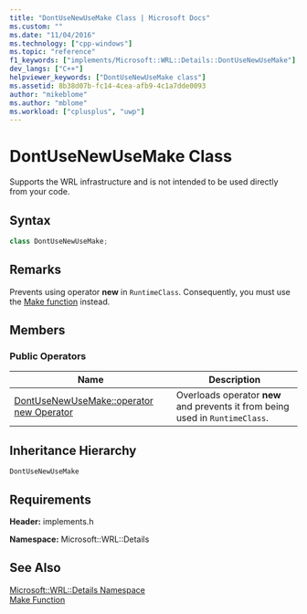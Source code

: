 ```yaml
---
title: "DontUseNewUseMake Class | Microsoft Docs"
ms.custom: ""
ms.date: "11/04/2016"
ms.technology: ["cpp-windows"]
ms.topic: "reference"
f1_keywords: ["implements/Microsoft::WRL::Details::DontUseNewUseMake"]
dev_langs: ["C++"]
helpviewer_keywords: ["DontUseNewUseMake class"]
ms.assetid: 8b38d07b-fc14-4cea-afb9-4c1a7dde0093
author: "mikeblome"
ms.author: "mblome"
ms.workload: ["cplusplus", "uwp"]
---
```

# DontUseNewUseMake Class

Supports the WRL infrastructure and is not intended to be used directly from your code.

## Syntax

```cpp
class DontUseNewUseMake;
```

## Remarks

Prevents using operator **new** in `RuntimeClass`. Consequently, you must use the [Make function](../windows/make-function.md) instead.

## Members

### Public Operators

|Name|Description|
|----------|-----------------|
|[DontUseNewUseMake::operator new Operator](../windows/dontusenewusemake-operator-new-operator.md)|Overloads operator **new** and prevents it from being used in `RuntimeClass`.|

## Inheritance Hierarchy

`DontUseNewUseMake`

## Requirements

**Header:** implements.h

**Namespace:** Microsoft::WRL::Details

## See Also

[Microsoft::WRL::Details Namespace](../windows/microsoft-wrl-details-namespace.md)  
[Make Function](../windows/make-function.md)
